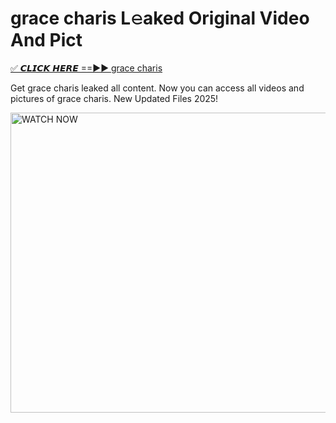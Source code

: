 # grace charis L𝚎aked Original Video And Pict

<p><a href="https://cliphot.my.id/grace+charis" rel="nofollow">✅ 𝘾𝙇𝙄𝘾𝙆 𝙃𝙀𝙍𝙀 ==►► grace charis​</a></p>


<p>Get grace charis leaked all content. Now you can access all videos and pictures of grace charis. New Updated Files 2025!</p>


<p><a rel="nofollow" title="WATCH NOW" href="https://cliphot.my.id/grace+charis"><img border="grace+charis" height="480" width="720" title="WATCH NOW" alt="WATCH NOW" src="https://i.ibb.co.com/xMMVF88/686577567.gif"></a></p>